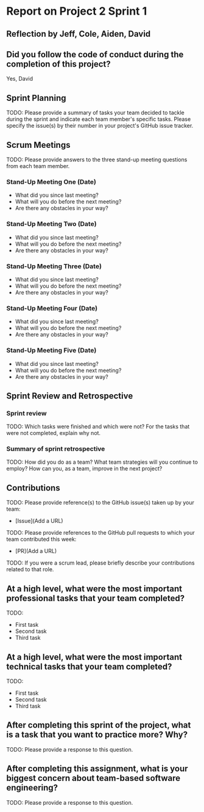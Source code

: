 # Report on Project 2 Sprint 1

## Reflection by Jeff, Cole, Aiden, David

## Did you follow the code of conduct during the completion of this project?

Yes, David


## Sprint Planning

TODO: Please provide a summary of tasks your team decided to tackle during the sprint and indicate each team member's specific tasks. Please specify the issue(s) by their number in your project's GitHub issue tracker.

## Scrum Meetings

TODO: Please provide answers to the three stand-up meeting questions from each team member.

### Stand-Up Meeting One (Date)

- What did you since last meeting?
- What will you do before the next meeting?
- Are there any obstacles in your way?

### Stand-Up Meeting Two (Date)

- What did you since last meeting?
- What will you do before the next meeting?
- Are there any obstacles in your way?

### Stand-Up Meeting Three (Date)

- What did you since last meeting?
- What will you do before the next meeting?
- Are there any obstacles in your way?

### Stand-Up Meeting Four (Date)

- What did you since last meeting?
- What will you do before the next meeting?
- Are there any obstacles in your way?

### Stand-Up Meeting Five (Date)

- What did you since last meeting?
- What will you do before the next meeting?
- Are there any obstacles in your way?

## Sprint Review and Retrospective

### Sprint review

TODO: Which tasks were finished and which were not? For the tasks that were not completed, explain why not.

### Summary of sprint retrospective

TODO: How did you do as a team? What team strategies will you continue to employ? How can you, as a team, improve in the next project?

## Contributions

TODO: Please provide reference(s) to the GitHub issue(s) taken up by your team:

- [Issue](Add a URL)

TODO: Please provide references to the GitHub pull requests to which your team contributed this week:

- [PR](Add a URL)

TODO: If you were a scrum lead, please briefly describe your contributions related to that role.

## At a high level, what were the most important professional tasks that your team completed?

TODO:

- First task
- Second task
- Third task

## At a high level, what were the most important technical tasks that your team completed?

TODO:

- First task
- Second task
- Third task

## After completing this sprint of the project, what is a task that you want to practice more? Why?

TODO: Please provide a response to this question.

## After completing this assignment, what is your biggest concern about team-based software engineering?

TODO: Please provide a response to this question.
